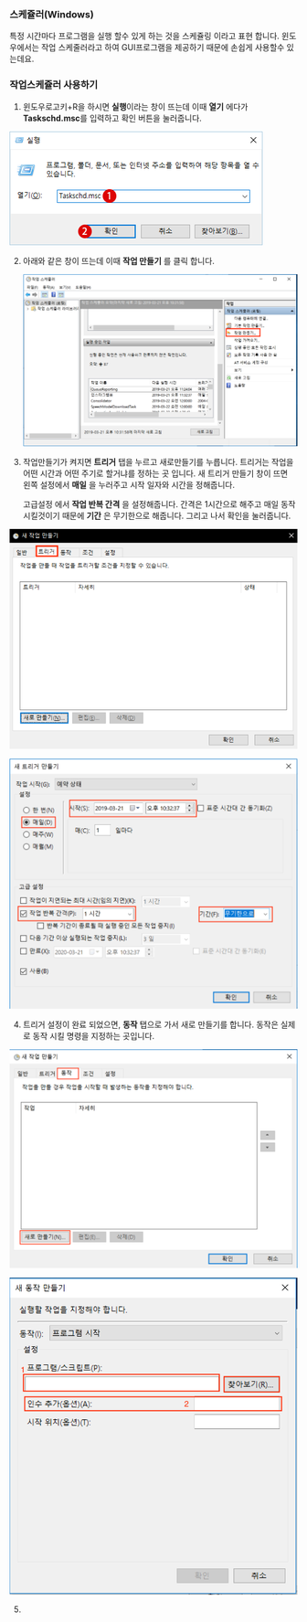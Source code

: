 ### 스케쥴러(Windows)

특정 시간마다 프로그램을 실행 할수 있게 하는 것을 스케쥴링 이라고 표현 합니다. 
윈도우에서는 작업 스케줄러라고 하여 GUI프로그램을 제공하기 때문에 손쉽게 사용할수 있는데요.





### 작업스케쥴러 사용하기



1. 윈도우로고키+R을 하시면 **실행**이라는 창이 뜨는데 이때 **열기** 에다가 **Taskschd.msc**를 입력하고 확인 버튼을 눌러줍니다.

![s1](./src/s1.png)





2. 아래와 같은 창이 뜨는데 이때 **작업 만들기** 를 클릭 합니다.

   ![s2](./src/s2.png)



3. 작업만들기가 켜지면 **트리거** 탭을 누르고 새로만들기를 누릅니다. 트리거는 작업을 어떤 시간과 어떤 주기로 할거냐를 정하는 곳 입니다. 새 트리거 만들기 창이 뜨면 왼쪽 설정에서 **매일** 을 누러주고 시작 일자와 시간을 정해줍니다. 

   고급설정 에서 **작업 반복 간격** 을 설정해줍니다. 간격은 1시간으로 해주고 매일 동작 시킬것이기 때문에 **기간** 은 무기한으로 해줍니다. 그리고 나서 확인을 눌러줍니다.

![s3](./src/s3-1.png)

![s3-2](./src/s3-2.png)

4. 트리거 설정이 완료 되었으면, **동작** 탭으로 가서 새로 만들기를 합니다. 동작은 실제로 동작 시킬 명령을 지정하는 곳입니다.

![s4](./src/s4.png)

![s4-1](./src/s4-1.png)

5. 


